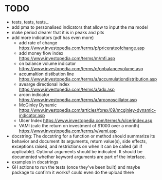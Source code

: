 # TODO

- tests, tests, tests...
- add pma to personalised indicators that allow to input the ma model
- make period clearer that it is in peaks and pits
- add more indicators (pdf has even more)
  - add rate of change https://www.investopedia.com/terms/p/pricerateofchange.asp
  - add money flow index https://www.investopedia.com/terms/m/mfi.asp
  - on balance volume indicator https://www.investopedia.com/terms/o/onbalancevolume.asp
  - accumaltion distibution line https://www.investopedia.com/terms/a/accumulationdistribution.asp
  - avearge directional index https://www.investopedia.com/terms/a/adx.asp
  - aroon indicator https://www.investopedia.com/terms/a/aroonoscillator.asp
  - McGinley Dynamic https://www.investopedia.com/articles/forex/09/mcginley-dynamic-indicator.asp
  - Ulcer Index https://www.investopedia.com/terms/u/ulcerindex.asp
  - VAMI (calc the return on investment of $1000 over a month) https://www.investopedia.com/terms/v/vami.asp
- docstring: The docstring for a function or method should summarize its behavior and document its arguments, return value(s), side effects, exceptions raised, and restrictions on when it can be called (all if applicable). Optional arguments should be indicated. It should be documented whether keyword arguments are part of the interface.
- examples in docstrings
- GH actions to run the tests (once they've been built) and maybe package to confirm it works? could even do the upload there